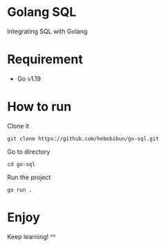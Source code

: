 # Golang SQL

Integrating SQL with Golang

# Requirement

- Go v1.19

# How to run

Clone it

```
git clone https://github.com/hebobibun/go-sql.git
```

Go to directory

```
cd go-sql
```

Run the project

```
go run .
```

# Enjoy

Keep learning! ^^
